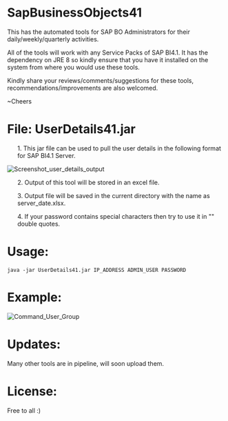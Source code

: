 # SapBusinessObjects41
This has the automated tools for SAP BO Administrators for their daily/weekly/quarterly activities.

All of the tools will work with any Service Packs of SAP BI4.1. It has the dependency on JRE 8 so kindly ensure that you have it installed on the system from where you would use these tools.

Kindly share your reviews/comments/suggestions for these tools, recommendations/improvements are also welcomed.

~Cheers

# File: UserDetails41.jar

<ol>1. This jar file can be used to pull the user details in the following format for SAP BI4.1 Server.</ol>

   ![Screenshot_user_details_output](https://user-images.githubusercontent.com/77745177/105350003-85442580-5c10-11eb-9a3d-1139d7682b65.PNG)

<ol>2. Output of this tool will be stored in an excel file.</ol>
<ol>3. Output file will be saved in the current directory with the name as server_date.xlsx.</ol>
<ol>4. If your password contains special characters then try to use it in "" double quotes.</ol>

# Usage:
    java -jar UserDetails41.jar IP_ADDRESS ADMIN_USER PASSWORD

# Example:

   ![Command_User_Group](https://user-images.githubusercontent.com/77745177/105350968-e6b8c400-5c11-11eb-8bf5-241bd1ba4d29.JPG)

# Updates:
  Many other tools are in pipeline, will soon upload them.

# License: 
  Free to all :)
  
